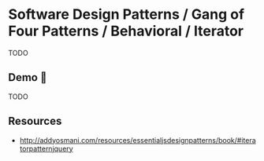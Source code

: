 # Software Design Patterns / Gang of Four Patterns / Behavioral / Iterator

TODO

## Demo 🎉

TODO

## Resources

* <http://addyosmani.com/resources/essentialjsdesignpatterns/book/#iteratorpatternjquery>
